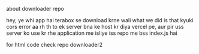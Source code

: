 about downloader repo

hey, ye whi app hai terabox se download krne wali what we did is that kyuki cors error aa rh th to ek server bna ke host kr diya vercel pe, aur pir uss server ko use kr rhe application me isliye iss repo me bss index.js hai

for html code check repo downloader2
